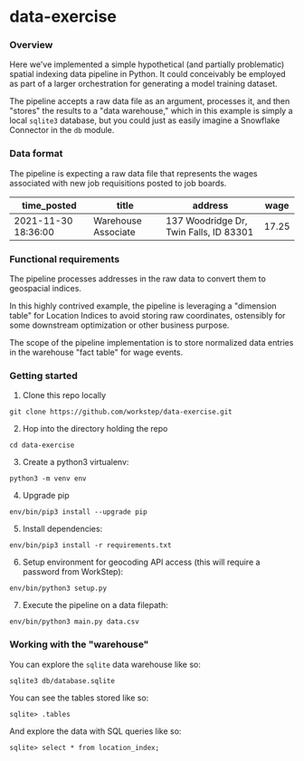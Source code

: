 # data-exercise
### Overview
Here we've implemented a simple hypothetical (and partially problematic) spatial indexing data pipeline in Python.
It could conceivably be employed as part of a larger orchestration for generating a model training dataset.

The pipeline accepts a raw data file as an argument, processes it, and then "stores" the results to a "data warehouse,"
which in this example is simply a local `sqlite3` database, but you could just as easily imagine a Snowflake Connector
in the `db` module.

### Data format
The pipeline is expecting a raw data file that represents the wages associated with new job requisitions posted to job boards.

|time_posted|title|address|wage|
|--|--|--|--|
|2021-11-30 18:36:00|Warehouse Associate|137 Woodridge Dr, Twin Falls, ID 83301|17.25|

### Functional requirements
The pipeline processes addresses in the raw data to convert them to geospacial indices.

In this highly contrived example, the pipeline is leveraging a "dimension table" for Location Indices to avoid storing raw
coordinates, ostensibly for some downstream optimization or other business purpose.

The scope of the pipeline implementation is to store normalized data entries in the warehouse "fact table" for wage events.

### Getting started
1. Clone this repo locally
```
git clone https://github.com/workstep/data-exercise.git
```
2. Hop into the directory holding the repo
```
cd data-exercise
```
3. Create a python3 virtualenv:
```
python3 -m venv env
```
4. Upgrade pip
```
env/bin/pip3 install --upgrade pip
```
5. Install dependencies:
```
env/bin/pip3 install -r requirements.txt
```
6. Setup environment for geocoding API access (this will require a password from WorkStep):
```
env/bin/python3 setup.py
```
7. Execute the pipeline on a data filepath:
```
env/bin/python3 main.py data.csv
```

### Working with the "warehouse"
You can explore the `sqlite` data warehouse like so:
```
sqlite3 db/database.sqlite
```

You can see the tables stored like so:
```
sqlite> .tables
```

And explore the data with SQL queries like so:
```
sqlite> select * from location_index;
```
